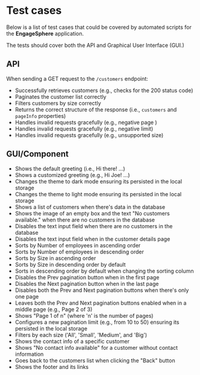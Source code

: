 # Test cases

Below is a list of test cases that could be covered by automated scripts for the **EngageSphere** application.

The tests should cover both the API and Graphical User Interface (GUI.)

## API

When sending a GET request to the `/customers` endpoint:

- Successfully retrieves customers (e.g., checks for the 200 status code)
- Paginates the customer list correctly
- Filters customers by size correctly
- Returns the correct structure of the response (i.e., `customers` and `pageInfo` properties)
- Handles invalid requests gracefully (e.g., negative page )
- Handles invalid requests gracefully (e.g., negative limit)
- Handles invalid requests gracefully (e.g., unsupported size)

## GUI/Component

- Shows the default greeting (i.e., Hi there! ...)
- Shows a customized greeting (e.g., Hi Joe! ...)
- Changes the theme to dark mode ensuring its persisted in the local storage
- Changes the theme to light mode ensuring its persisted in the local storage
- Shows a list of customers when there's data in the database
- Shows the image of an empty box and the text "No customers available." when there are no customers in the database
- Disables the text input field when there are no customers in the database
- Disables the text input field when in the customer details page
- Sorts by Number of employees in ascending order
- Sorts by Number of employees in descending order
- Sorts by Size in ascending order
- Sorts by Size in descending order by default
- Sorts in descending order by default when changing the sorting column
- Disables the Prev pagination button when in the first page
- Disables the Next pagination button when in the last page
- Disables both the Prev and Next pagination buttons when there's only one page
- Leaves both the Prev and Next pagination buttons enabled when in a middle page (e.g., Page 2 of 3)
- Shows "Page 1 of n" (where 'n' is the number of pages)
- Configures a new pagination limit (e.g., from 10 to 50) ensuring its persisted in the local storage
- Filters by each size ('All', 'Small', 'Medium', and 'Big')
- Shows the contact info of a specific customer
- Shows "No contact info available" for a customer without contact information
- Goes back to the customers list when clicking the "Back" button
- Shows the footer and its links
